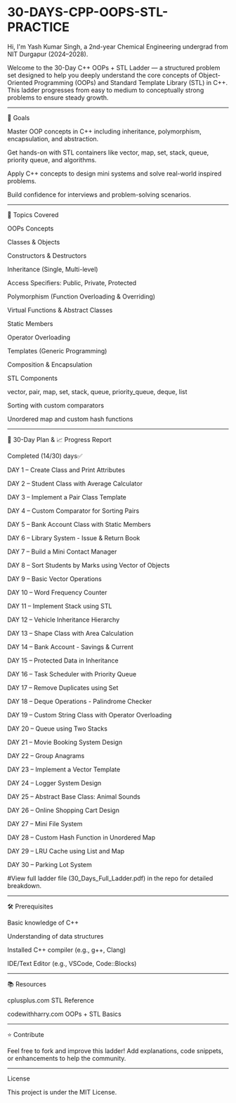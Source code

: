 # 30-DAYS-CPP-OOPS-STL-PRACTICE

Hi, I'm Yash Kumar Singh, a 2nd-year Chemical Engineering undergrad from NIT Durgapur (2024–2028).

Welcome to the 30-Day C++ OOPs + STL Ladder — a structured problem set designed to help you deeply understand the core concepts of Object-Oriented Programming (OOPs) and Standard Template Library (STL) in C++. This ladder progresses from easy to medium to conceptually strong problems to ensure steady growth.


---

🚀 Goals

Master OOP concepts in C++ including inheritance, polymorphism, encapsulation, and abstraction.

Get hands-on with STL containers like vector, map, set, stack, queue, priority queue, and algorithms.

Apply C++ concepts to design mini systems and solve real-world inspired problems.

Build confidence for interviews and problem-solving scenarios.



---

📌 Topics Covered

OOPs Concepts

Classes & Objects

Constructors & Destructors

Inheritance (Single, Multi-level)

Access Specifiers: Public, Private, Protected

Polymorphism (Function Overloading & Overriding)

Virtual Functions & Abstract Classes

Static Members

Operator Overloading

Templates (Generic Programming)

Composition & Encapsulation


STL Components

vector, pair, map, set, stack, queue, priority_queue, deque, list

Sorting with custom comparators

Unordered map and custom hash functions



---


📅 30-Day Plan & 📈 Progress Report

Completed (14/30) days✅  

DAY 1 – Create Class and Print Attributes

DAY 2 – Student Class with Average Calculator

DAY 3 – Implement a Pair Class Template

DAY 4 – Custom Comparator for Sorting Pairs

DAY 5 – Bank Account Class with Static Members

DAY 6 – Library System - Issue & Return Book

DAY 7 – Build a Mini Contact Manager

DAY 8 – Sort Students by Marks using Vector of Objects

DAY 9 – Basic Vector Operations

DAY 10 – Word Frequency Counter

DAY 11 – Implement Stack using STL

DAY 12 – Vehicle Inheritance Hierarchy

DAY 13 – Shape Class with Area Calculation

DAY 14 – Bank Account - Savings & Current

DAY 15 – Protected Data in Inheritance

DAY 16 – Task Scheduler with Priority Queue

DAY 17 – Remove Duplicates using Set

DAY 18 – Deque Operations - Palindrome Checker

DAY 19 – Custom String Class with Operator Overloading

DAY 20 – Queue using Two Stacks

DAY 21 – Movie Booking System Design

DAY 22 – Group Anagrams

DAY 23 – Implement a Vector Template

DAY 24 – Logger System Design

DAY 25 – Abstract Base Class: Animal Sounds

DAY 26 – Online Shopping Cart Design

DAY 27 – Mini File System

DAY 28 – Custom Hash Function in Unordered Map

DAY 29 – LRU Cache using List and Map

DAY 30 – Parking Lot System


   #View full ladder file (30_Days_Full_Ladder.pdf) in the repo for detailed breakdown.



---

🛠 Prerequisites

Basic knowledge of C++

Understanding of data structures

Installed C++ compiler (e.g., g++, Clang)

IDE/Text Editor (e.g., VSCode, Code::Blocks)



---

📚 Resources


cplusplus.com STL Reference

codewithharry.com OOPs + STL Basics



---

⭐ Contribute

Feel free to fork and improve this ladder! Add explanations, code snippets, or enhancements to help the community.


---

License

This project is under the MIT License.
